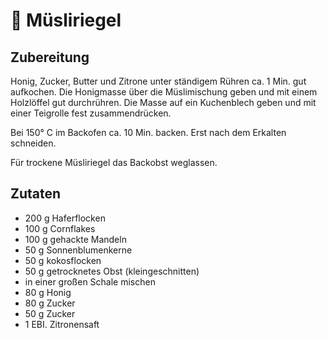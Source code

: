 # 🍫 Müsliriegel

## Zubereitung

Honig, Zucker, Butter und Zitrone unter ständigem Rühren ca. 1 Min. gut aufkochen. Die Honigmasse über die Müslimischung geben und mit einem Holzlöffel gut durchrühren. Die Masse auf ein Kuchenblech geben und mit einer Teigrolle fest zusammendrücken.

Bei 150° C im Backofen ca. 10 Min. backen. Erst nach dem Erkalten schneiden.

Für trockene Müsliriegel das Backobst weglassen.

## Zutaten

- 200 g Haferflocken
- 100 g Cornflakes
- 100 g gehackte Mandeln
- 50 g Sonnenblumenkerne
- 50 g kokosflocken
- 50 g getrocknetes Obst (kleingeschnitten)
- in einer großen Schale mischen
- 80 g Honig
- 80 g Zucker
- 50 g Zucker
- 1 EBI. Zitronensaft
